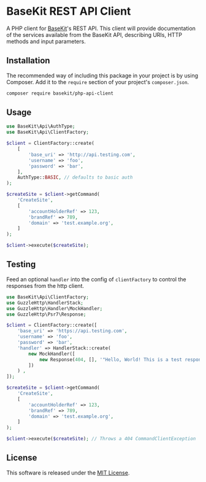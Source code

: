 # BaseKit REST API Client

A PHP client for [BaseKit](http://basekit.com/)'s REST API. This client will provide documentation of the services available from the BaseKit API, describing URIs, HTTP methods and input parameters.

## Installation

The recommended way of including this package in your project is by using Composer. Add it to the `require` section of your project's `composer.json`.

```bash
composer require basekit/php-api-client
```

## Usage

```php
use BaseKit\Api\AuthType;
use BaseKit\Api\ClientFactory;

$client = ClientFactory::create(
    [
        'base_uri' => 'http://api.testing.com',
        'username' => 'foo',
        'password' => 'bar',
    ],
    AuthType::BASIC, // defaults to basic auth
);

$createSite = $client->getCommand(
    'CreateSite',
    [
        'accountHolderRef' => 123,
        'brandRef' => 789,
        'domain' => 'test.example.org',
    ]
);

$client->execute($createSite);
```

## Testing

Feed an optional `handler` into the config of `clientFactory` to control the responses from the http client.

```php
use BaseKit\Api\ClientFactory;
use GuzzleHttp\HandlerStack;
use GuzzleHttp\Handler\MockHandler;
use GuzzleHttp\Psr7\Response;

$client = ClientFactory::create([
    'base_uri' => 'https://api.testing.com',
    'username' => 'foo',
    'password' => 'bar',
    'handler' => HandlerStack::create(
        new MockHandler([
            new Response(404, [], '"Hello, World! This is a test response."'),
        ])
    ) ,
]);

$createSite = $client->getCommand(
    'CreateSite',
    [
        'accountHolderRef' => 123,
        'brandRef' => 789,
        'domain' => 'test.example.org',
    ]
);

$client->execute($createSite); // Throws a 404 CommandClientException
```

## License

This software is released under the [MIT License](http://www.opensource.org/licenses/MIT).

